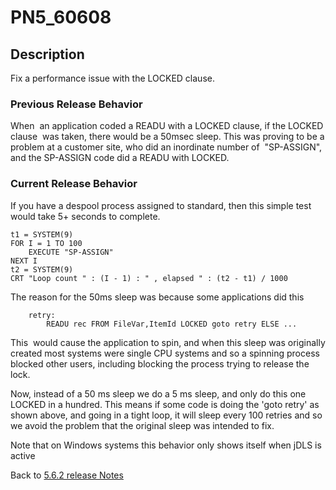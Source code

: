 # PN5_60608

<PageHeader />

## Description

Fix a performance issue with the LOCKED clause.

### Previous Release Behavior

When  an application coded a READU with a LOCKED clause, if the LOCKED clause  was taken, there would be a 50msec sleep. This was proving to be a problem at a customer site, who did an inordinate number of  "SP-ASSIGN", and the SP-ASSIGN code did a READU with LOCKED.

### Current Release Behavior

If you have a despool process assigned to standard, then this simple test would take 5+ seconds to complete.

```
t1 = SYSTEM(9)
FOR I = 1 TO 100
    EXECUTE "SP-ASSIGN"
NEXT I
t2 = SYSTEM(9)
CRT "Loop count " : (I - 1) : " , elapsed " : (t2 - t1) / 1000
```

The reason for the 50ms sleep was because some applications did this

```
    retry:
        READU rec FROM FileVar,ItemId LOCKED goto retry ELSE ...
```

This  would cause the application to spin, and when this sleep was originally created most systems were single CPU systems and so a spinning process blocked other users, including blocking the process trying to release the lock.

Now, instead of a 50 ms sleep we do a 5 ms sleep, and only do this one LOCKED in a hundred. This means if some code is doing the 'goto retry' as shown above, and going in a tight loop, it will sleep every 100 retries and so we avoid the problem that the original sleep was intended to fix.

Note that on Windows systems this behavior only shows itself when jDLS is active

Back to [5.6.2 release Notes](./../README.md)

  
<PageFooter />

